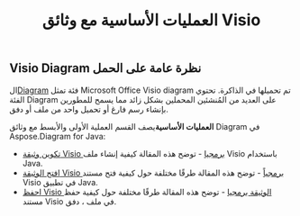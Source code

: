 ﻿---
title: العمليات الأساسية مع وثائق Visio
linktitle: العمليات الأساسية
type: docs
weight: 30
url: /ar/java/basic-operations/
description: يصف قسم العمليات الأساسية إمكانيات فتح وحفظ مستندات Visio باستخدام Aspose.Diagram for Java.
---
## **Visio Diagram نظرة عامة على الحمل**
 ال[Diagram](https://reference.aspose.com/diagram/java/com.aspose.diagram/Diagram) فئة تمثل Microsoft Office Visio diagram تم تحميلها في الذاكرة. تحتوي الفئة Diagram على العديد من المُنشئين المحملين بشكل زائد مما يسمح للمطورين بإنشاء رسم فارغ أو تحميل واحد من ملف أو دفق.


**العمليات الأساسية**يصف القسم العملية الأولى والأبسط مع وثائق Diagram في Aspose.Diagram for Java:

- [تكوين وثيقة Visio برمجيا](/diagram/ar/java/create-visio-document/) - توضح هذه المقالة كيفية إنشاء ملف Visio باستخدام Java.
- [افتح الوثيقة Visio برمجياً](/diagram/ar/java/open-visio-document/) - توضح هذه المقالة طرقًا مختلفة حول كيفية فتح مستند Visio في تطبيق Java.
- [احفظ Visio الوثيقة برمجيا](/diagram/ar/java/save-visio-document/) - توضح هذه المقالة طرقًا مختلفة حول كيفية حفظ مستند Visio في ملف ، دفق.
